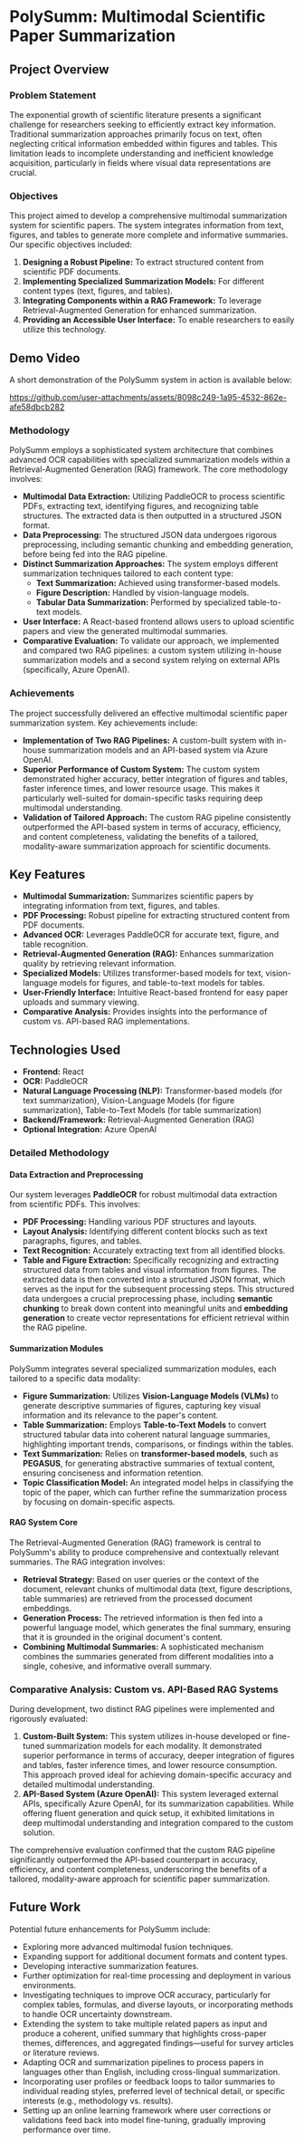 # PolySumm: Multimodal Scientific Paper Summarization

## Project Overview

### Problem Statement
The exponential growth of scientific literature presents a significant challenge for researchers seeking to efficiently extract key information. Traditional summarization approaches primarily focus on text, often neglecting critical information embedded within figures and tables. This limitation leads to incomplete understanding and inefficient knowledge acquisition, particularly in fields where visual data representations are crucial.

### Objectives
This project aimed to develop a comprehensive multimodal summarization system for scientific papers. The system integrates information from text, figures, and tables to generate more complete and informative summaries. Our specific objectives included:

1.  **Designing a Robust Pipeline:** To extract structured content from scientific PDF documents.
2.  **Implementing Specialized Summarization Models:** For different content types (text, figures, and tables).
3.  **Integrating Components within a RAG Framework:** To leverage Retrieval-Augmented Generation for enhanced summarization.
4.  **Providing an Accessible User Interface:** To enable researchers to easily utilize this technology.

## Demo Video

A short demonstration of the PolySumm system in action is available below:

[//]: # (Placeholder for demo video)
https://github.com/user-attachments/assets/8098c249-1a95-4532-862e-afe58dbcb282

### Methodology
PolySumm employs a sophisticated system architecture that combines advanced OCR capabilities with specialized summarization models within a Retrieval-Augmented Generation (RAG) framework. The core methodology involves:

*   **Multimodal Data Extraction:** Utilizing PaddleOCR to process scientific PDFs, extracting text, identifying figures, and recognizing table structures. The extracted data is then outputted in a structured JSON format.
*   **Data Preprocessing:** The structured JSON data undergoes rigorous preprocessing, including semantic chunking and embedding generation, before being fed into the RAG pipeline.
*   **Distinct Summarization Approaches:** The system employs different summarization techniques tailored to each content type:
    *   **Text Summarization:** Achieved using transformer-based models.
    *   **Figure Description:** Handled by vision-language models.
    *   **Tabular Data Summarization:** Performed by specialized table-to-text models.
*   **User Interface:** A React-based frontend allows users to upload scientific papers and view the generated multimodal summaries.
*   **Comparative Evaluation:** To validate our approach, we implemented and compared two RAG pipelines: a custom system utilizing in-house summarization models and a second system relying on external APIs (specifically, Azure OpenAI).

### Achievements
The project successfully delivered an effective multimodal scientific paper summarization system. Key achievements include:

*   **Implementation of Two RAG Pipelines:** A custom-built system with in-house summarization models and an API-based system via Azure OpenAI.
*   **Superior Performance of Custom System:** The custom system demonstrated higher accuracy, better integration of figures and tables, faster inference times, and lower resource usage. This makes it particularly well-suited for domain-specific tasks requiring deep multimodal understanding.
*   **Validation of Tailored Approach:** The custom RAG pipeline consistently outperformed the API-based system in terms of accuracy, efficiency, and content completeness, validating the benefits of a tailored, modality-aware summarization approach for scientific documents.

## Key Features

*   **Multimodal Summarization:** Summarizes scientific papers by integrating information from text, figures, and tables.
*   **PDF Processing:** Robust pipeline for extracting structured content from PDF documents.
*   **Advanced OCR:** Leverages PaddleOCR for accurate text, figure, and table recognition.
*   **Retrieval-Augmented Generation (RAG):** Enhances summarization quality by retrieving relevant information.
*   **Specialized Models:** Utilizes transformer-based models for text, vision-language models for figures, and table-to-text models for tables.
*   **User-Friendly Interface:** Intuitive React-based frontend for easy paper uploads and summary viewing.
*   **Comparative Analysis:** Provides insights into the performance of custom vs. API-based RAG implementations.

## Technologies Used

*   **Frontend:** React
*   **OCR:** PaddleOCR
*   **Natural Language Processing (NLP):** Transformer-based models (for text summarization), Vision-Language Models (for figure summarization), Table-to-Text Models (for table summarization)
*   **Backend/Framework:** Retrieval-Augmented Generation (RAG)
*   **Optional Integration:** Azure OpenAI

### Detailed Methodology

#### Data Extraction and Preprocessing
Our system leverages **PaddleOCR** for robust multimodal data extraction from scientific PDFs. This involves:
*   **PDF Processing:** Handling various PDF structures and layouts.
*   **Layout Analysis:** Identifying different content blocks such as text paragraphs, figures, and tables.
*   **Text Recognition:** Accurately extracting text from all identified blocks.
*   **Table and Figure Extraction:** Specifically recognizing and extracting structured data from tables and visual information from figures.
The extracted data is then converted into a structured JSON format, which serves as the input for the subsequent processing steps. This structured data undergoes a crucial preprocessing phase, including **semantic chunking** to break down content into meaningful units and **embedding generation** to create vector representations for efficient retrieval within the RAG pipeline.

#### Summarization Modules
PolySumm integrates several specialized summarization modules, each tailored to a specific data modality:
*   **Figure Summarization:** Utilizes **Vision-Language Models (VLMs)** to generate descriptive summaries of figures, capturing key visual information and its relevance to the paper's content.
*   **Table Summarization:** Employs **Table-to-Text Models** to convert structured tabular data into coherent natural language summaries, highlighting important trends, comparisons, or findings within the tables.
*   **Text Summarization:** Relies on **transformer-based models**, such as **PEGASUS**, for generating abstractive summaries of textual content, ensuring conciseness and information retention.
*   **Topic Classification Model:** An integrated model helps in classifying the topic of the paper, which can further refine the summarization process by focusing on domain-specific aspects.

#### RAG System Core
The Retrieval-Augmented Generation (RAG) framework is central to PolySumm's ability to produce comprehensive and contextually relevant summaries. The RAG integration involves:
*   **Retrieval Strategy:** Based on user queries or the context of the document, relevant chunks of multimodal data (text, figure descriptions, table summaries) are retrieved from the processed document embeddings.
*   **Generation Process:** The retrieved information is then fed into a powerful language model, which generates the final summary, ensuring that it is grounded in the original document's content.
*   **Combining Multimodal Summaries:** A sophisticated mechanism combines the summaries generated from different modalities into a single, cohesive, and informative overall summary.

### Comparative Analysis: Custom vs. API-Based RAG Systems
During development, two distinct RAG pipelines were implemented and rigorously evaluated:
1.  **Custom-Built System:** This system utilizes in-house developed or fine-tuned summarization models for each modality. It demonstrated superior performance in terms of accuracy, deeper integration of figures and tables, faster inference times, and lower resource consumption. This approach proved ideal for achieving domain-specific accuracy and detailed multimodal understanding.
2.  **API-Based System (Azure OpenAI):** This system leveraged external APIs, specifically Azure OpenAI, for its summarization capabilities. While offering fluent generation and quick setup, it exhibited limitations in deep multimodal understanding and integration compared to the custom solution.

The comprehensive evaluation confirmed that the custom RAG pipeline significantly outperformed the API-based counterpart in accuracy, efficiency, and content completeness, underscoring the benefits of a tailored, modality-aware approach for scientific paper summarization.

## Future Work

Potential future enhancements for PolySumm include:
*   Exploring more advanced multimodal fusion techniques.
*   Expanding support for additional document formats and content types.
*   Developing interactive summarization features.
*   Further optimization for real-time processing and deployment in various environments.
*   Investigating techniques to improve OCR accuracy, particularly for complex tables, formulas, and diverse layouts, or incorporating methods to handle OCR uncertainty downstream.
*   Extending the system to take multiple related papers as input and produce a coherent, unified summary that highlights cross-paper themes, differences, and aggregated findings—useful for survey articles or literature reviews.
*   Adapting OCR and summarization pipelines to process papers in languages other than English, including cross-lingual summarization.
*   Incorporating user profiles or feedback loops to tailor summaries to individual reading styles, preferred level of technical detail, or specific interests (e.g., methodology vs. results).
*   Setting up an online learning framework where user corrections or validations feed back into model fine-tuning, gradually improving performance over time. 


